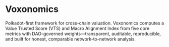 # Voxonomics
Polkadot-first framework for cross-chain valuation. Voxonomics computes a Value Trusted Score (VTS) and Macro Alignment Index from five core metrics with DAO-governed weights—transparent, auditable, reproducible, and built for honest, comparable network-to-network analysis.
